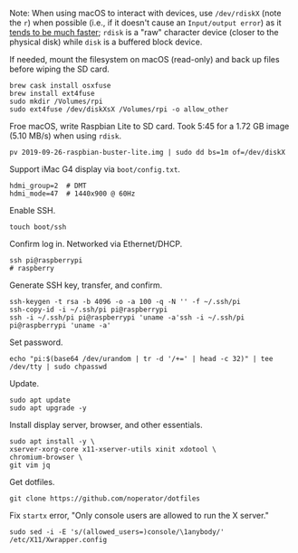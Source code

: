 Note: When using macOS to interact with devices, use `/dev/rdiskX` (note the `r`) when possible (i.e., if it doesn't cause an `Input/output error`) as it [tends to be much faster](https://superuser.com/a/631601); `rdisk` is a "raw" character device (closer to the physical disk) while `disk` is a buffered block device.

If needed, mount the filesystem on macOS (read-only) and back up files before wiping the SD card.
```
brew cask install osxfuse
brew install ext4fuse
sudo mkdir /Volumes/rpi
sudo ext4fuse /dev/diskXsX /Volumes/rpi -o allow_other
```

Froe macOS, write Raspbian Lite to SD card. Took 5:45 for a 1.72 GB image (5.10 MB/s) when using `rdisk`.
```
pv 2019-09-26-raspbian-buster-lite.img | sudo dd bs=1m of=/dev/diskX
```

Support iMac G4 display via `boot/config.txt`.
```
hdmi_group=2  # DMT
hdmi_mode=47  # 1440x900 @ 60Hz
```

Enable SSH.
```
touch boot/ssh
```

Confirm log in. Networked via Ethernet/DHCP.
```
ssh pi@raspberrypi
# raspberry
```

Generate SSH key, transfer, and confirm.
```
ssh-keygen -t rsa -b 4096 -o -a 100 -q -N '' -f ~/.ssh/pi
ssh-copy-id -i ~/.ssh/pi pi@raspberrypi
ssh -i ~/.ssh/pi pi@raspberrypi 'uname -a'ssh -i ~/.ssh/pi pi@raspberrypi 'uname -a'
```

Set password.
```
echo "pi:$(base64 /dev/urandom | tr -d '/+=' | head -c 32)" | tee /dev/tty | sudo chpasswd
```

Update.
```
sudo apt update
sudo apt upgrade -y
```

Install display server, browser, and other essentials.
```
sudo apt install -y \
xserver-xorg-core x11-xserver-utils xinit xdotool \
chromium-browser \
git vim jq
```

Get dotfiles.
```
git clone https://github.com/noperator/dotfiles
```

Fix `startx` error, "Only console users are allowed to run the X server."
```
sudo sed -i -E 's/(allowed_users=)console/\1anybody/' /etc/X11/Xwrapper.config
```
